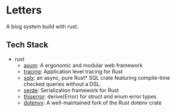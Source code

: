 # Letters

A blog system build with rust.

## Tech Stack

- rust
    - [axum](https://github.com/tokio-rs/axum): A ergonomic and modular web framework
    - [tracing](https://github.com/tokio-rs/tracing): Application level tracing for Rust
    - [sqlx](https://github.com/launchbadge/sqlx): an async, pure Rust† SQL crate featuring compile-time checked queries without a DSL.
    - [serde](https://github.com/serde-rs/serde): Serialization framework for Rust
    - [thiserror](https://github.com/dtolnay/thiserror): derive(Error) for struct and enum error types
    - [dotenvy](https://github.com/allan2/dotenvy): A well-maintained fork of the Rust dotenv crate
